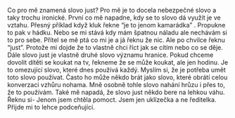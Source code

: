 Co pro mě znamená slovo just? Pro mě je to docela nebezpečné slovo a taky trochu ironické. První co mě napadne, kdy se to slovo dá využít je ve vztahu. Přesný příklad když kluk řekne “je to jenom kamarádka” . Propukne to pak v hádku. Nebo se mi stává kdy mám špatnou náladu ale nechávám si to pro sebe. Přítel se mě ptá co mi je a já řeknu že nic. Ale po chvilce řeknu “just”. Protože mi dojde že to vlastně chci říct jak se cítím nebo co se děje.
Dále slovo just je vlastně druhé slovo významu hranice. Pokud chceme dovolit dítěti se koukat na tv, řekneme že se může koukat, ale jen hodinu. Je to omezující slovo, které dnes používá každý. Myslím si, že je potřeba umět toto slovo používat. Často ho může někdo brát jako slovo, které obrátí celou konverzaci vzhůru nohama. Mně osobně tohle slovo nahání hrůzu i přes to, že to používám. Také mě napadá, že slovo just někdo bere na lehkou váhu. Řeknu si- Jenom jsem chtěla pomoct. Jsem jen uklízečka a ne ředitelka. Přijde mi to lehce podceňující. 
